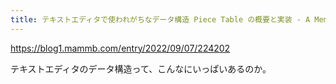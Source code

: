 ```yaml
---
title: テキストエディタで使われがちなデータ構造 Piece Table の概要と実装 - A Memorandum
---
```


https://blog1.mammb.com/entry/2022/09/07/224202

テキストエディタのデータ構造って、こんなにいっぱいあるのか。
